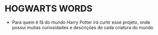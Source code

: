 # HOGWARTS WORDS 

* Para quem é fã do mundo Harry Potter irá curtir esse projeto, onde possui muitas curiosidades e descrições de cada criatura do mundo


